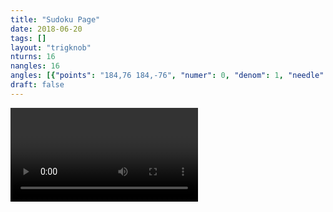 ```yaml
---
title: "Sudoku Page"
date: 2018-06-20
tags: []
layout: "trigknob"
nturns: 16
nangles: 16
angles: [{"points": "184,76 184,-76", "numer": 0, "denom": 1, "needle": "200,0"},{"points": "199,-17 147,-135", "numer": 1, "denom": 6, "needle": "179,-88"},{"points": "173,-99 100,-173", "numer": 1, "denom": 4, "needle": "141,-141"},{"points": "135,-147 17,-199", "numer": 1, "denom": 3, "needle": "88,-179"},{"points": "76,-184 -76,-184", "numer": 1, "denom": 2, "needle": "0,-199"},{"points": "-17,-199 -135,-147", "numer": 2, "denom": 3, "needle": "-88,-179"},{"points": "-99,-173 -173,-100", "numer": 3, "denom": 4, "needle": "-141,-141"},{"points": "-147,-135 -199,-17", "numer": 5, "denom": 6, "needle": "-179,-88"},{"points": "-184,-76 -184,76", "numer": 1, "denom": 1, "needle": "-199,0"},{"points": "-199,17 -147,135", "numer": 7, "denom": 6, "needle": "-179,88"},{"points": "-173,99 -100,173", "numer": 5, "denom": 4, "needle": "-141,141"},{"points": "-135,147 -17,199", "numer": 4, "denom": 3, "needle": "-88,179"},{"points": "-76,184 76,184", "numer": 3, "denom": 2, "needle": "0,199"},{"points": "17,199 135,147", "numer": 5, "denom": 3, "needle": "88,179"},{"points": "99,173 173,100", "numer": 7, "denom": 4, "needle": "141,141"},{"points": "147,135 199,17", "numer": 11, "denom": 6, "needle": "179,88"}]
draft: false
---
```


<video>Hello!</video>
